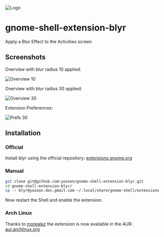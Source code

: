 ![](https://raw.githubusercontent.com/yozoon/gnome-shell-extension-blyr/master/blyr.png "Logo")

# gnome-shell-extension-blyr
Apply a Blur Effect to the Activities screen

## Screenshots
Overview with blur radius 10 applied:

![](https://raw.githubusercontent.com/yozoon/gnome-shell-extension-blyr/master/screenshots/Overview_10.png "Overview 10")

Overview with blur radius 30 applied:

![](https://raw.githubusercontent.com/yozoon/gnome-shell-extension-blyr/master/screenshots/Overview_30.png "Overview 30")

Extension Preferences:

![](https://raw.githubusercontent.com/yozoon/gnome-shell-extension-blyr/master/screenshots/Prefs_30.png "Prefs 30")

## Installation
### Official
Install *blyr* using the official repository:
[extensions.gnome.org](https://extensions.gnome.org/extension/1251/blyr/)

### Manual

```bash
git clone git@github.com:yozoon/gnome-shell-extension-blyr.git
cd gnome-shell-extension-blyr/
cp -r blyr@yozoon.dev.gmail.com ~/.local/share/gnome-shell/extensions
```
Now restart the Shell and enable the extension. 

### Arch Linux
Thanks to [morealaz](https://github.com/morealaz) the extension is now available in the AUR:
[aur.archlinux.org](https://aur.archlinux.org/packages/gnome-shell-extension-blyr-git/)